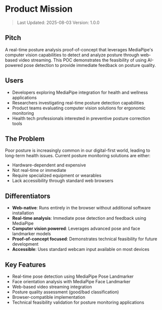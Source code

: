 # Product Mission

> Last Updated: 2025-08-03
> Version: 1.0.0

## Pitch

A real-time posture analysis proof-of-concept that leverages MediaPipe's computer vision capabilities to detect and analyze posture through web-based video streaming. This POC demonstrates the feasibility of using AI-powered pose detection to provide immediate feedback on posture quality.

## Users

- Developers exploring MediaPipe integration for health and wellness applications
- Researchers investigating real-time posture detection capabilities
- Product teams evaluating computer vision solutions for ergonomic monitoring
- Health tech professionals interested in preventive posture correction tools

## The Problem

Poor posture is increasingly common in our digital-first world, leading to long-term health issues. Current posture monitoring solutions are either:
- Hardware-dependent and expensive
- Not real-time or immediate
- Require specialized equipment or wearables
- Lack accessibility through standard web browsers

## Differentiators

- **Web-native**: Runs entirely in the browser without additional software installation
- **Real-time analysis**: Immediate pose detection and feedback using MediaPipe
- **Computer vision powered**: Leverages advanced pose and face landmarker models
- **Proof-of-concept focused**: Demonstrates technical feasibility for future development
- **Accessible**: Uses standard webcam input available on most devices

## Key Features

- Real-time pose detection using MediaPipe Pose Landmarker
- Face orientation analysis with MediaPipe Face Landmarker
- Web-based video streaming integration
- Posture quality assessment (good/bad classification)
- Browser-compatible implementation
- Technical feasibility validation for posture monitoring applications